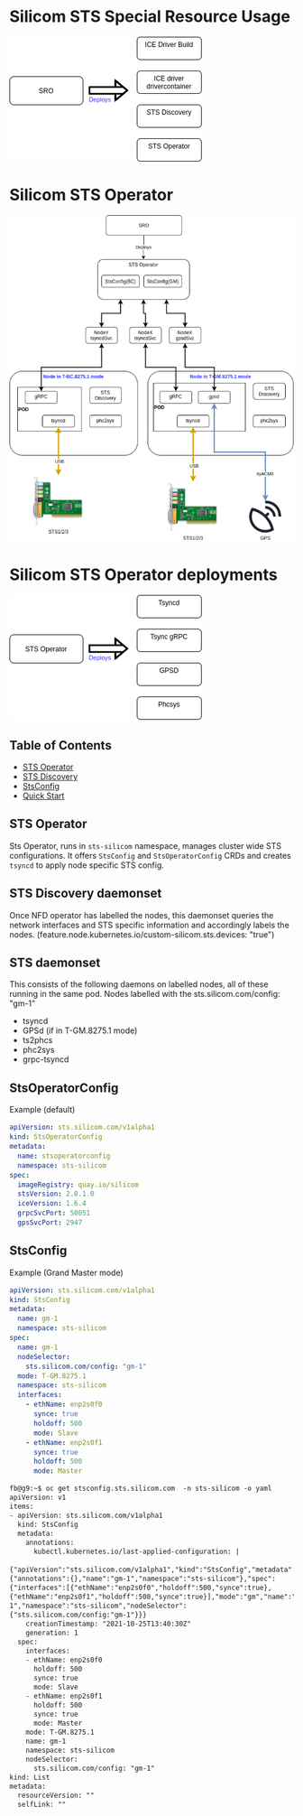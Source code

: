 # Silicom STS Special Resource Usage
![alt text](spec/sts-sro.png "Special Resource Operator")

# Silicom STS Operator
![alt text](spec/sts-operator.png "STS Overview")

# Silicom STS Operator deployments
![alt text](spec/sts-deployments.png "STS Deployments")

## Table of Contents
- [STS Operator](#sts-operator)
- [STS Discovery](#sts-discovery)
- [StsConfig](#stsconfig)
- [Quick Start](#quick-start)

## STS Operator
Sts Operator, runs in `sts-silicom` namespace, manages cluster wide STS configurations. It offers `StsConfig` and `StsOperatorConfig` CRDs and creates `tsyncd` to apply node specific STS config.

## STS Discovery daemonset
Once NFD operator has labelled the nodes, this daemonset queries the network interfaces and STS specific information and accordingly labels the nodes. (feature.node.kubernetes.io/custom-silicom.sts.devices: "true")

## STS daemonset
This consists of the following daemons on labelled nodes, all of these running in the same pod. Nodes labelled with the sts.silicom.com/config: "gm-1"
* tsyncd
* GPSd (if in T-GM.8275.1 mode)
* ts2phcs
* phc2sys
* grpc-tsyncd

## StsOperatorConfig
Example (default)
```yaml
apiVersion: sts.silicom.com/v1alpha1
kind: StsOperatorConfig
metadata:
  name: stsoperatorconfig
  namespace: sts-silicom
spec:
  imageRegistry: quay.io/silicom
  stsVersion: 2.0.1.0
  iceVersion: 1.6.4
  grpcSvcPort: 50051
  gpsSvcPort: 2947

```

## StsConfig
Example (Grand Master mode)
```yaml
apiVersion: sts.silicom.com/v1alpha1
kind: StsConfig
metadata:
  name: gm-1
  namespace: sts-silicom
spec:
  name: gm-1
  nodeSelector:
    sts.silicom.com/config: "gm-1"
  mode: T-GM.8275.1
  namespace: sts-silicom
  interfaces:
    - ethName: enp2s0f0
      synce: true
      holdoff: 500
      mode: Slave
    - ethName: enp2s0f1
      synce: true
      holdoff: 500
      mode: Master

```

```
fb@g9:~$ oc get stsconfig.sts.silicom.com  -n sts-silicom -o yaml
apiVersion: v1
items:
- apiVersion: sts.silicom.com/v1alpha1
  kind: StsConfig
  metadata:
    annotations:
      kubectl.kubernetes.io/last-applied-configuration: |
        {"apiVersion":"sts.silicom.com/v1alpha1","kind":"StsConfig","metadata":{"annotations":{},"name":"gm-1","namespace":"sts-silicom"},"spec":{"interfaces":[{"ethName":"enp2s0f0","holdoff":500,"synce":true},{"ethName":"enp2s0f1","holdoff":500,"synce":true}],"mode":"gm","name":"gm-1","namespace":"sts-silicom","nodeSelector":{"sts.silicom.com/config:"gm-1"}}}
    creationTimestamp: "2021-10-25T13:40:30Z"
    generation: 1
  spec:
    interfaces:
    - ethName: enp2s0f0
      holdoff: 500
      synce: true
      mode: Slave
    - ethName: enp2s0f1
      holdoff: 500
      synce: true
      mode: Master
    mode: T-GM.8275.1
    name: gm-1
    namespace: sts-silicom
    nodeSelector:
      sts.silicom.com/config: "gm-1"
kind: List
metadata:
  resourceVersion: ""
  selfLink: ""

```
